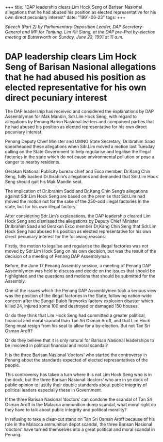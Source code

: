 +++ 
title: "DAP leadership clears Lim Hock Seng of Barisan Nasional allegations that he had abused his position as elected representative for his own direct pecuniary interest"
date: "1991-06-23"
tags:
+++

_Speech (Part 2) by Parliamentary Opposition Leader, DAP Secretary-General and MP for Tanjung, Lim Kit Siang, at the DAP pre-Prai by-election meeting at Butterworth on Sunday, June 23, 1991 at 11 a.m._

# DAP leadership clears Lim Hock Seng of Barisan Nasional allegations that he had abused his position as elected representative for his own direct pecuniary interest

The DAP leadership has received and considered the explanations by DAP Assemblyman for Mak Mandin, 
Sdr.Lim Hock Seng, with regard to allegations by Penang Barisn Nasional leaders and component parties that he had abused his position as elected representative for his own direct pecuniary interest.</u>

Penang Deputy Chief Minister and UMNO State Secretary, Dr.Ibrahim Saad spearheaded these allegations when Sdr.Lim moved a motion last Tuesday calling on the State Government to help regularise and legalise the illegal factories in the state which do not cause environmental pollution or pose a danger to nearby residents.

Gerakan National Publicity bureau chief and Exco member, Dr.Kang Chin Seng, fully backed Dr.Ibrahim’s allegations and demanded that Sdr.Lim Hock Seng should quit his Mak Mandin seat.

The implication of Dr.Ibrahim Sadd and Dr.Kang Chin Seng’s allegations against Sdr.Lim Hock Seng are based on the premise that Sdr.Lim had moved the motion not for the sake of the 250-odd illegal factories in the state, but for his own illegal factory.

After considering Sdr.Lim’s explanations, the DAP leadership cleared Lim Hock Seng and dismissed the allegations by Deputy Chief Minister Dr.Ibrahim Saad and Gerakan Exco member Dr,Kang Chin Seng that Sdr.Lim Hock Seng had abused his position as elected representative for his own direct pecuniary interest for the following reasons:

Firstly, the motion to legalise and regularise the illegal factories was not moved by Sdr.Lim Hock Seng on his own decision, but was the result of the decision of a meeting of Penang DAP Assemblyman.

Before, the June 17 Penang Assembly session, a meeting of Penang DAP Assemblymen was held to discuss and decide on the issues that should be highlighted and the questions and motions that should be submitted for the Assembly.

One of the issues which the Penang DAP Assemblymen took a serious view was the position of the illegal factories in the State, following nation-wide concern after the Sungai Buloh fireworks factory explosion disaster which killed 24, injured some 100 and destroyed or damaged 150 houses.

Or do they think that Lim Hock Seng had committed a greater political, financial and moral scandal than Tan Sri Osman Aroff, and that Lim Hock Seng must resign from his seat to allow for a by-election. But not Tan Sri Osman Aroff?

Or do they believe that it is only natural for Barisan Nasional leaderships to be involved in political financial and moral scandal?

It is the three Barisan Nasional ‘doctors’ who started the controversy in Penang about the standards expected of elected representatives of the people.

This controversy has taken a turn where it is not Lim Hock Seng who is in the dock, but the three Barisan Nasional ‘doctors’ who are in ye dock of public opinion to justify their double standards about public integrity of political leaders especially these in Government.

If the three Barisan Nasional ‘doctors’ can condone the scandal of Tan Sri Osman Aroff in the Malacca ammunition dump scandal, what moral right do they have to talk about public integrity and political morality?

In refusing to take a clear-cut stand on Tan Sri Osman Aroff because of his role in the Malacca ammunition depot scandal, the three Barisan Nasional  ‘doctors’ have turned themselves into a great political and moral scandal in Penang.
 
